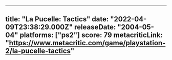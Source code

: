 
---
title: "La Pucelle: Tactics"
date: "2022-04-09T23:38:29.000Z"
releaseDate: "2004-05-04"
platforms: ["ps2"]
score: 79
metacriticLink: "https://www.metacritic.com/game/playstation-2/la-pucelle-tactics"
---
